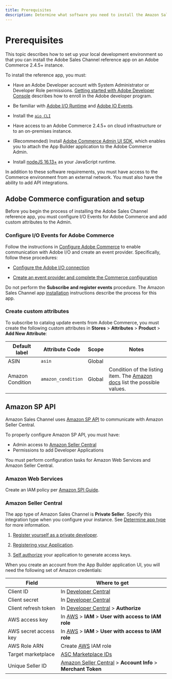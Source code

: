 ```yaml
---
title: Prerequisites
description: Determine what software you need to install the Amazon Sales Channel app and how to configure your Amazon Seller Central account.
---
```


# Prerequisites

This topic describes how to set up your local development environment so that you can install the Adobe Sales Channel reference app on an Adobe Commerce 2.4.5+ instance.

To install the reference app, you must:

*  Have an Adobe Developer account with System Administrator or Developer Role permissions. [Getting started with Adobe Developer Console](https://developer.adobe.com/developer-console/docs/guides/getting-started/) describes how to enroll in the Adobe developer program.

*  Be familiar with [Adobe I/O Runtime](https://developer.adobe.com/runtime/docs/guides/getting-started/) and [Adobe IO Events](https://developer.adobe.com/runtime/docs/).

*  Install the [`aio CLI`](https://developer.adobe.com/runtime/docs/guides/getting-started/setup/)

*  Have access to an Adobe Commerce 2.4.5+ on cloud infrastructure or to an on-premises instance.

*  (Recommended) Install [Adobe Commerce Admin UI SDK](https://developer.adobe.com/commerce/extensibility/admin-ui-sdk/), which enables you to attach the App Builder application to the Adobe Commerce Admin.

*  Install [nodeJS 16.13+](https://nodejs.org/en/download) as your JavaScript runtime.

In addition to these software requirements, you must have access to the Commerce environment from an external network. You must also have the ability to add API integrations.

## Adobe Commerce configuration and setup

Before you begin the process of installing the Adobe Sales Channel reference app, you must configure I/O Events for Adobe Commerce and add custom attributes to the Admin.

### Configure I/O Events for Adobe Commerce

Follow the instructions in [Configure Adobe Commerce](https://developer.adobe.com/commerce/events/get-started/configure-commerce/) to enable communication with Adobe I/O and create an event provider. Specifically, follow these procedures:

* [Configure the Adobe I/O connection](https://developer.adobe.com/commerce/events/get-started/configure-commerce/#configure-the-adobe-io-connection)

* [Create an event provider and complete the Commerce configuration
](https://developer.adobe.com/commerce/events/get-started/configure-commerce/#create-an-event-provider-and-complete-the-commerce-configuration)

Do not perform the **Subscribe and register events** procedure. The Amazon Sales Channel app [installation](installation.md) instructions describe the process for this app.

### Create custom attributes

To subscribe to catalog update events from Adobe Commerce, you must create the following custom attributes in **Stores** > **Attributes** > **Product** > **Add New Attribute**:

| Default label | Attribute Code | Scope | Notes |
| --- | --- | --- | --- |
| ASIN | `asin` | Global | |
| Amazon Condition | `amazon_condition` | Global | Condition of the listing item. The [Amazon docs](https://developer-docs.amazon.com/sp-api/docs/listings-items-api-v2021-08-01-reference#conditiontype) list the possible values. |

## Amazon SP API

Amazon Sales Channel uses [Amazon SP API](https://github.com/amz-tools/amazon-sp-api) to communicate with Amazon Seller Central.

To properly configure Amazon SP API, you must have:

*  Admin access to [Amazon Seller Central](https://sellercentral.amazon.com/)
*  Permissions to add Developer Applications

You must perform configuration tasks for Amazon Web Services and Amazon Seller Central.

### Amazon Web Services

Create an IAM policy per [Amazon SPI Guide](https://developer-docs.amazon.com/sp-api/docs/creating-and-configuring-iam-policies-and-entities).

### Amazon Seller Central

The app type of Amazon Sales Channel is **Private Seller**. Specify this integration type when you configure your instance. See [Determine app type](https://developer-docs.amazon.com/sp-api/docs/determine-app-type) for more information.

1. [Register yourself as a private developer](https://developer-docs.amazon.com/sp-api/docs/registering-as-a-developer#to-register-as-a-private-developer-for-private-seller-applications).

1. [Registering your Application](https://developer-docs.amazon.com/sp-api/docs/registering-your-application).

1. [Self authorize](https://developer-docs.amazon.com/sp-api/docs/self-authorization) your application to generate access keys.

When you create an account from the App Builder application UI, you will need the following set of Amazon credentials:

| Field | Where to get |
| --- | --- |
| Client ID             | In [Developer Central](https://sellercentral.amazon.com/marketplacedeveloper/applications) |
| Client secret         | In [Developer Central](https://sellercentral.amazon.com/marketplacedeveloper/applications) |
| Client refresh token  | In [Developer Central](https://sellercentral.amazon.com/marketplacedeveloper/applications) > **Authorize** |
| AWS access key        | In [AWS](https://aws.amazon.com/) > **IAM** > **User with access to IAM role**  |
| AWS secret access key | In [AWS](https://aws.amazon.com/) > **IAM** > **User with access to IAM role** |
| AWS Role ARN          | Create [AWS](https://aws.amazon.com/) IAM role |
| Target marketplace    | [ASC Marketplace IDs](https://developer-docs.amazon.com/sp-api/docs/marketplace-ids) |
| Unique Seller ID      | [Amazon Seller Central](https://sellercentral.amazon.com) > **Account Info** > **Merchant Token** |
